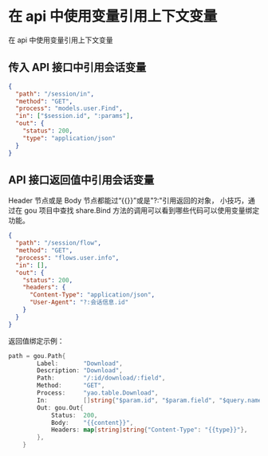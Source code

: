 # 在 api 中使用变量引用上下文变量

在 api 中使用变量引用上下文变量

## 传入 API 接口中引用会话变量

```json
{
  "path": "/session/in",
  "method": "GET",
  "process": "models.user.Find",
  "in": ["$session.id", ":params"],
  "out": {
    "status": 200,
    "type": "application/json"
  }
}
```

## API 接口返回值中引用会话变量

Header 节点或是 Body 节点都能过“\{{\}\}”或是"\?\:"引用返回的对象，
小技巧，通过在 gou 项目中查找 share.Bind 方法的调用可以看到哪些代码可以使用变量绑定功能。

```json
{
  "path": "/session/flow",
  "method": "GET",
  "process": "flows.user.info",
  "in": [],
  "out": {
    "status": 200,
    "headers": {
      "Content-Type": "application/json",
      "User-Agent": "?:会话信息.id"
    }
  }
}
```

返回值绑定示例：

```go
path = gou.Path{
        Label:       "Download",
        Description: "Download",
        Path:        "/:id/download/:field",
        Method:      "GET",
        Process:     "yao.table.Download",
        In:          []string{"$param.id", "$param.field", "$query.name", "$query.token"},
        Out: gou.Out{
            Status:  200,
            Body:    "{{content}}",
            Headers: map[string]string{"Content-Type": "{{type}}"},
        },
    }
```
